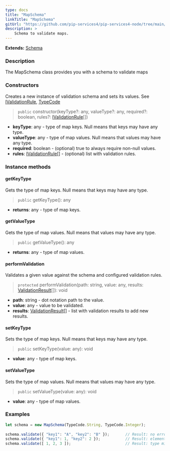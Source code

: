 ```yaml
---
type: docs
title: "MapSchema"
linkTitle: "MapSchema"
gitUrl: "https://github.com/pip-services4/pip-services4-node/tree/main/pip-services4-data-node"
description: >
    Schema to validate maps.
---
```


**Extends:** [Schema](../schema)

### Description

The MapSchema class provides you with a schema to validate maps

### Constructors
Creates a new instance of validation schema and sets its values.
See [IValidationRule](../ivalidation_rule), [TypeCode](../../convert/type_code)

> `public` constructor(keyType?: any, valueType?: any, required?: boolean, rules?: [IValidationRule](../ivalidation_rule)[])

- **keyType**: any - type of map keys. Null means that keys may have any type.
- **valueType**: any - type of map values. Null means that values may have any type.
- **required**: boolean - (optional) true to always require non-null values.
- **rules**: [IValidationRule](../ivalidation_rule)[] - (optional) list with validation rules.



### Instance methods

#### getKeyType
Gets the type of map keys.
Null means that keys may have any type.

> `public` getKeyType(): any

- **returns**: any - type of map keys.

#### getValueType
Gets the type of map values.
Null means that values may have any type.

> `public` getValueType(): any

- **returns**: any - type of map values.

#### performValidation
Validates a given value against the schema and configured validation rules.

> `protected` performValidation(path: string, value: any, results: [ValidationResult](../validation_result)[]): void

- **path**: string - dot notation path to the value.
- **value**: any - value to be validated.
- **results**: [ValidationResult](../validation_result)[] - list with validation results to add new results.

#### setKeyType
Sets the type of map keys.
Null means that keys may have any type.

> `public` setKeyType(value: any): void

- **value**: any - type of map keys.

#### setValueType
Sets the type of map values.
Null means that values may have any type.

> `public` setValueType(value: any): void

- **value**: any - type of map values.

### Examples
```typescript
let schema = new MapSchema(TypeCode.String, TypeCode.Integer);
  
schema.validate({ "key1": "A", "key2": "B" });       // Result: no errors
schema.validate({ "key1": 1, "key2": 2 });           // Result: element type mismatch
schema.validate([ 1, 2, 3 ]);                        // Result: type mismatch

```
